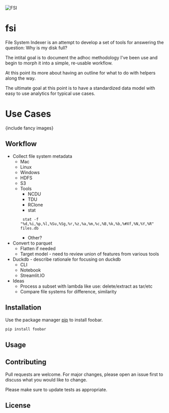 ![FSI](FSI-Logo.png|width=200)
# fsi
File System Indexer is an attempt to develop a set of tools for answering the question: Why is my disk full?

The intital goal is to document the adhoc methodology I've been use and begin to morph it into a simple, re-usable workflow.

At this point its more about having an outline for what to do with helpers along the way.

The ultimate goal at this point is to have a standardized data model with easy to use analytics for typical use cases.

# Use Cases
{include fancy images}

## Workflow
* Collect file system metadata
    * Mac
    * Linux
    * Windows
    * HDFS
    * S3
    * Tools
        * NCDU
        * TDU
        * RClone
        * stat
        ```
         stat -f "%d,%i,%p,%l,%Su,%Sg,%r,%z,%a,%m,%c,%B,%k,%b,%#Xf,%N,%Y,%R" files.db
        ```
        * Other?
* Convert to parquet
    * Flatten if needed
    * Target model - need to review union of features from various tools
* Duckdb - describe rationale for focusing on duckdb
    * CLI
    * Notebook
    * Streamlit.IO
* Ideas
    * Process a subset with lambda like use: delete/extract as tar/etc
    * Compare file systems for difference, similarity

## Installation

Use the package manager [pip](https://pip.pypa.io/en/stable/) to install foobar.

```bash
pip install foobar
```

## Usage


## Contributing

Pull requests are welcome. For major changes, please open an issue first
to discuss what you would like to change.

Please make sure to update tests as appropriate.

## License

